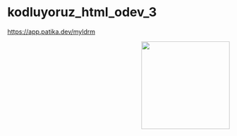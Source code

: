 # kodluyoruz_html_odev_3
https://app.patika.dev/myldrm

<img src ="https://media.giphy.com/media/JlVkLKuxRSvLy/giphy.gif" align="right" width="200" heigh="200">
